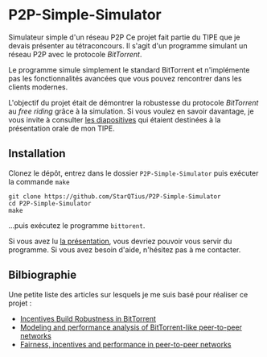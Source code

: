 # P2P-Simple-Simulator

Simulateur simple d'un réseau P2P
Ce projet fait partie du TIPE que je devais présenter au tétraconcours. Il s'agit d'un programme simulant un réseau P2P avec le protocole _BitTorrent_.

Le programme simule simplement le standard BitTorrent et n'implémente pas les fonctionnalités avancées que vous pouvez rencontrer dans les clients modernes.

L'objectif du projet était de démontrer la robustesse du protocole _BitTorrent_ au _free riding_ grâce à la simulation. Si vous voulez en savoir davantage, je vous invite à consulter [les diapositives](https://github.com/StarQTius/P2P-Simple-Simulator/blob/master/biblio/Pr%C3%A9sentation.pdf) qui étaient destinées à la présentation orale de mon TIPE.

## Installation
Clonez le dépôt, entrez dans le dossier `P2P-Simple-Simulator` puis exécuter la commande `make`
```
git clone https://github.com/StarQTius/P2P-Simple-Simulator
cd P2P-Simple-Simulator
make
```
...puis exécutez le programme `bittorent`.

Si vous avez lu [la présentation](https://github.com/StarQTius/P2P-Simple-Simulator/blob/master/biblio/Pr%C3%A9sentation.pdf), vous devriez pouvoir vous servir du programme. Si vous avez besoin d'aide, n'hésitez pas à me contacter.

## Bilbiographie

Une petite liste des articles sur lesquels je me suis basé pour réaliser ce projet :
- [Incentives Build Robustness in BitTorrent](http://bittorrent.org/bittorrentecon.pdf)
- [Modeling and performance analysis of BitTorrent-like peer-to-peer networks](https://dl.acm.org/doi/10.1145/1030194.1015508)
- [Fairness, incentives and performance in peer-to-peer networks](https://citeseerx.ist.psu.edu/viewdoc/download?doi=10.1.1.121.9069&rep=rep1&type=pdf)
